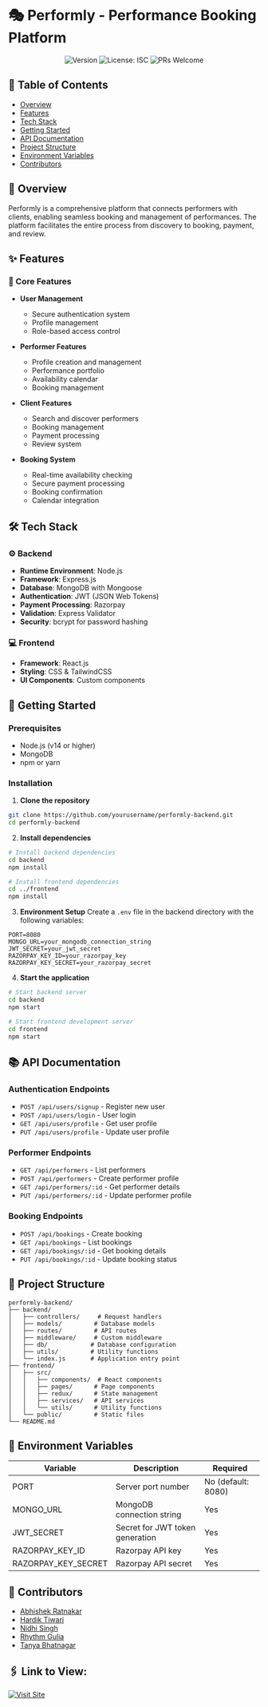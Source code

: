 # 🎭 Performly - Performance Booking Platform

<div align="center">

![Version](https://img.shields.io/badge/version-1.0.0-blue.svg?cacheSeconds=2592000)
![License: ISC](https://img.shields.io/badge/License-ISC-yellow.svg)
![PRs Welcome](https://img.shields.io/badge/PRs-welcome-brightgreen.svg)

</div>

## 📝 Table of Contents
- [Overview](#-overview)
- [Features](#-features)
- [Tech Stack](#-tech-stack)
- [Getting Started](#-getting-started)
- [API Documentation](#-api-documentation)
- [Project Structure](#-project-structure)
- [Environment Variables](#-environment-variables)
- [Contributors](#-contributors)

## 🌟 Overview

Performly is a comprehensive platform that connects performers with clients, enabling seamless booking and management of performances. The platform facilitates the entire process from discovery to booking, payment, and review.

## ✨ Features

### 🎯 Core Features
- **User Management**
  - Secure authentication system
  - Profile management
  - Role-based access control

- **Performer Features**
  - Profile creation and management
  - Performance portfolio
  - Availability calendar
  - Booking management

- **Client Features**
  - Search and discover performers
  - Booking management
  - Payment processing
  - Review system

- **Booking System**
  - Real-time availability checking
  - Secure payment processing
  - Booking confirmation
  - Calendar integration

## 🛠 Tech Stack

### ⚙️ Backend
- **Runtime Environment**: Node.js
- **Framework**: Express.js
- **Database**: MongoDB with Mongoose
- **Authentication**: JWT (JSON Web Tokens)
- **Payment Processing**: Razorpay
- **Validation**: Express Validator
- **Security**: bcrypt for password hashing

### 💻 Frontend
- **Framework**: React.js
- **Styling**: CSS & TailwindCSS
- **UI Components**: Custom components

## 🚀 Getting Started

### Prerequisites
- Node.js (v14 or higher)
- MongoDB
- npm or yarn

### Installation

1. **Clone the repository**
```bash
git clone https://github.com/yourusername/performly-backend.git
cd performly-backend
```

2. **Install dependencies**
```bash
# Install backend dependencies
cd backend
npm install

# Install frontend dependencies
cd ../frontend
npm install
```

3. **Environment Setup**
Create a `.env` file in the backend directory with the following variables:
```env
PORT=8080
MONGO_URL=your_mongodb_connection_string
JWT_SECRET=your_jwt_secret
RAZORPAY_KEY_ID=your_razorpay_key
RAZORPAY_KEY_SECRET=your_razorpay_secret
```

4. **Start the application**
```bash
# Start backend server
cd backend
npm start

# Start frontend development server
cd frontend
npm start
```

## 📚 API Documentation

### Authentication Endpoints
- `POST /api/users/signup` - Register new user
- `POST /api/users/login` - User login
- `GET /api/users/profile` - Get user profile
- `PUT /api/users/profile` - Update user profile

### Performer Endpoints
- `GET /api/performers` - List performers
- `POST /api/performers` - Create performer profile
- `GET /api/performers/:id` - Get performer details
- `PUT /api/performers/:id` - Update performer profile

### Booking Endpoints
- `POST /api/bookings` - Create booking
- `GET /api/bookings` - List bookings
- `GET /api/bookings/:id` - Get booking details
- `PUT /api/bookings/:id` - Update booking status

## 📁 Project Structure

```
performly-backend/
├── backend/
│   ├── controllers/     # Request handlers
│   ├── models/         # Database models
│   ├── routes/         # API routes
│   ├── middleware/     # Custom middleware
│   ├── db/            # Database configuration
│   ├── utils/         # Utility functions
│   └── index.js       # Application entry point
├── frontend/
│   ├── src/
│   │   ├── components/  # React components
│   │   ├── pages/      # Page components
│   │   ├── redux/      # State management
│   │   ├── services/   # API services
│   │   └── utils/      # Utility functions
│   └── public/         # Static files
└── README.md
```

## 🔐 Environment Variables

| Variable | Description | Required |
|----------|-------------|----------|
| PORT | Server port number | No (default: 8080) |
| MONGO_URL | MongoDB connection string | Yes |
| JWT_SECRET | Secret for JWT token generation | Yes |
| RAZORPAY_KEY_ID | Razorpay API key | Yes |
| RAZORPAY_KEY_SECRET | Razorpay API secret | Yes |

## 👥 Contributors

- [Abhishek Ratnakar](https://github.com/abhishekratnakar31)
- [Hardik Tiwari](https://github.com/HardikTi13)
- [Nidhi Singh](https://github.com/nidhiisinghh)
- [Rhythm Gulia](https://github.com/rhythmgulia)
- [Tanya Bhatnagar](https://github.com/tanyabhatnagar)

## 🖇️ Link to View: 
[![Visit Site](https://img.shields.io/badge/Visit-Site-blue?style=for-the-badge)](https://dev-o-ps.vercel.app/)

